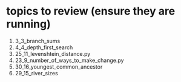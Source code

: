 # topics to review (ensure they are running)
1. 3_3_branch_sums
2. 4_4_depth_first_search
3. 25_11_levenshtein_distance.py
4. 23_9_number_of_ways_to_make_change.py
5. 30_16_youngest_common_ancestor
6. 29_15_river_sizes